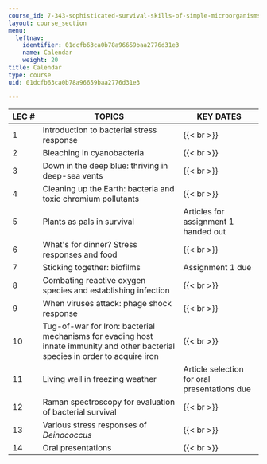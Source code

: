 ```yaml
---
course_id: 7-343-sophisticated-survival-skills-of-simple-microorganisms-spring-2008
layout: course_section
menu:
  leftnav:
    identifier: 01dcfb63ca0b78a96659baa2776d31e3
    name: Calendar
    weight: 20
title: Calendar
type: course
uid: 01dcfb63ca0b78a96659baa2776d31e3

---
```


| LEC # | TOPICS | KEY DATES |
| --- | --- | --- |
| 1 | Introduction to bacterial stress response |   {{< br >}} |
| 2 | Bleaching in cyanobacteria |   {{< br >}} |
| 3 | Down in the deep blue: thriving in deep-sea vents |   {{< br >}} |
| 4 | Cleaning up the Earth: bacteria and toxic chromium pollutants |   {{< br >}} |
| 5 | Plants as pals in survival | Articles for assignment 1 handed out |
| 6 | What's for dinner? Stress responses and food |   {{< br >}} |
| 7 | Sticking together: biofilms | Assignment 1 due |
| 8 | Combating reactive oxygen species and establishing infection |   {{< br >}} |
| 9 | When viruses attack: phage shock response |   {{< br >}} |
| 10 | Tug-of-war for Iron: bacterial mechanisms for evading host innate immunity and other bacterial species in order to acquire iron |   {{< br >}} |
| 11 | Living well in freezing weather | Article selection for oral presentations due |
| 12 | Raman spectroscopy for evaluation of bacterial survival |   {{< br >}} |
| 13 | Various stress responses of _Deinococcus_ |   {{< br >}} |
| 14 | Oral presentations |   {{< br >}}